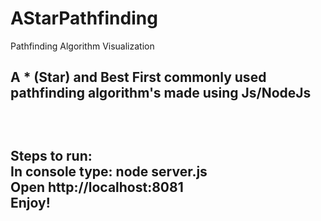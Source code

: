 # AStarPathfinding
Pathfinding Algorithm Visualization

<h2>A * (Star) and Best First commonly used pathfinding algorithm's made using Js/NodeJs<h2>
<br>

Steps to run: <br>
  In console type: node server.js<br>
  Open http://localhost:8081 <br>
  Enjoy!

